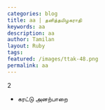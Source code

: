 ```yaml
---  
categories: blog  
title: aa | தனித்தமிழகராதி
keywords: aa
description: aa 
author: Tamilan  
layout: Ruby  
tags: 
featured: /images/ttak-48.png  
permalink: aa
---  
```


2  
- கரட்டு அனற்பாறை  
